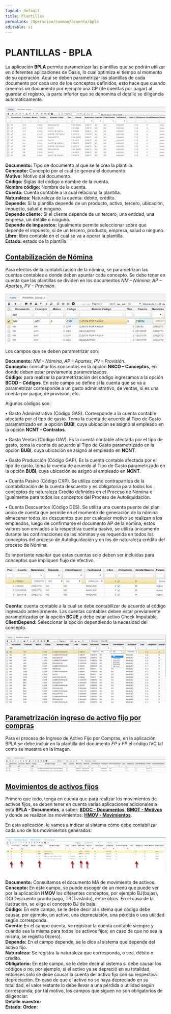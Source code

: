 ```yaml
---
layout: default
title: Plantillas
permalink: /Operacion/common/bcuenta/bpla
editable: si
---
```


# PLANTILLAS - BPLA

La aplicación **BPLA** permite parametrizar las plantillas que se podrán utilizar en diferentes aplicaciones de Oasis, lo cual optimiza el tiempo al momento de su operación. Aquí se deben parametrizar las plantillas de cada documento por cada uno de los conceptos definidos, esto hace que cuando creemos un documento por ejemplo una CP (de cuentas por pagar) al guardar el registro, la parte inferior que se denomina el detalle se diligencia automáticamente.  

![](bpla4.png)

**Documento:** Tipo de documento al que se le crea la plantilla.  
**Concepto:** Concepto por el cual se genera el documento.  
**Motivo:** Motivo del documento.  
**Código:** Siglas del código o nombre de la cuenta.  
**Nombre código:** Nombre de la cuenta.  
**Cuenta:** Cuenta contable a la cual relaciona la plantilla.  
**Naturaleza:** Naturaleza de la cuenta: débito, crédito.  
**Depende:** Si la plantilla depende de un producto, activo, tercero, ubicación, impuesto, salud o ninguno.  
**Depende cliente:** Si el cliente depende de un tercero, una entidad, una empresa, un detalle o ninguno.  
**Depende de impuestos:** Igualmente permite seleccionar sobre que depende el impuesto, si de un tercero, producto, empresa, salud o ninguno.  
**Libro:** libro contable en el cual se va a operar la plantilla.  
**Estado:** estado de la plantilla.  


## [Contabilización de Nómina](http://docs.oasiscom.com/Operacion/common/bcuenta/bpla#contabilización-de-nómina)

Para efectos de la contabilización de la nómina, se parametrizan las cuentas contables a donde deben apuntar cada concepto. Se debe tener en cuenta que las plantillas se dividen en los documentos _NM – Nómina, AP – Aportes, PV – Provisión_.  

![](bpla1.png)


Los campos que se deben parametrizar son:

**Documento:** _NM – Nómina_, _AP – Aportes_, _PV – Provisión_.  
**Concepto:** consultar los conceptos en la opción **NBCO – Conceptos**, en donde deben estar previamente parametrizados.  
**Código:** para realizar la parametrización del código ingresamos a la opción **BCOD – Códigos**. En este campo se define si la cuenta que se va a parametrizar corresponde a un gasto administrativo, de ventas, si es una cuenta por pagar, de provisión, etc.  

Algunos códigos son:

**•**	Gasto Administrativo (Código GAS). Corresponde a la cuenta contable afectada por el tipo de gasto. Toma la cuenta de acuerdo al Tipo de Gasto parametrizado en la opción **BUBI**, cuya ubicación se asignó al empleado en la opción **NCNT - Contratos**.

**•**	Gasto Ventas (Código GAV). Es la cuenta contable afectada por el tipo de gasto, toma la cuenta de acuerdo al Tipo de Gasto parametrizado en la opción **BUBI**, cuya ubicación se asignó al empleado en **NCNT**.

**•**	Gasto Producción (Código GAP). Es la cuenta contable afectada por el tipo de gasto, toma la cuenta de acuerdo al Tipo de Gasto parametrizado en la opción **BUBI**, cuya ubicación se asignó al empleado en **NCNT**.

**•**	Cuenta Pasivo (Código CXP). Se utiliza como contrapartida de la contabilización de la cuenta descuento y es obligatoria para todos los conceptos de naturaleza Crédito definidos en el Proceso de Nómina e igualmente para todos los conceptos del Proceso de Autoliquidación.

**•**	Cuenta Descuentos (Código DES). Se utiliza una cuenta puente del plan único de cuenta que permite en el momento de generación de la nómina almacenar todos los descuentos que por cualquier motivo se realizan a los empleados, luego de confirmarse el documento AP de la nómina, estos valores son enviados a la respectiva cuenta pasivo, se utiliza únicamente durante las confirmaciones de las nóminas y es requerida en todos los conceptos del proceso de Autoliquidación y en los de naturaleza crédito del proceso de Nómina.

Es importante resaltar que estas cuentas solo deben ser incluidas para conceptos que impliquen flujo de efectivo.


![](bpla2.png)


**Cuenta:** cuenta contable a la cual se debe contabilizar de acuerdo al código ingresado anteriormente. Las cuentas contables deben estar previamente parametrizadas en la opción **BCUE** y debe estar activo Check Imputable.  
**ClientDepend:** Seleccionar la opción dependiendo la necesidad del concepto.


![](bpla3.png)


## [Parametrización ingreso de activo fijo por compras](http://docs.oasiscom.com/Operacion/common/bcuenta/bpla#parametrización-ingreso-de-activo-fijo-por-compras)

Para el proceso de Ingreso de Activo Fijo por Compras, en la aplicación BPLA se debe incluir en la plantilla del documento _FP x FP_ el código IVC tal como se muestra en la imagen.  

![](bplaa.png)  

## [**Movimientos de activos fijos**](http://docs.oasiscom.com/Operacion/common/bcuenta/bpla#movimientos-de-activos-fijos)  

Primero que todo, tenga en cuenta que para realizar los movimientos de activos fijos, se deben tener en cuenta varias aplicaciones adicionales a esta **BPLA - Documentos**, a saber:  [**BDOC - Documentos**](http://docs.oasiscom.com/Operacion/common/bsistema/bdoc#movimientos-de-activos-fijos), [**BMOT - Motivos**](http://docs.oasiscom.com/Operacion/common/bsistema/bmot#movimientos-de-activos-fijos) y donde se realizan los movimientos: [**HMOV - Movimientos**](http://docs.oasiscom.com/Operacion/erp/activos/hmovimient/hmov#ingreso-de-activo-fijo-por-HMOV).  

En esta aplicación, le vamos a indicar al sistema cómo debe contabilizar cada uno de los movimientos generados:  

![](bpla5.png)  

**Documento:**  Consultamos el documento MA de movimiento de activos.  
**Concepto:**  En este campo, se puede escoger de un menú que puede ver por la aplicación **HMOV** los diferentes conceptos, por ejemplo BJ(bajas), DC(Descuento pronto pago, TR(Traslado), entre otros.  En el caso de la ilustración, se elige el concepto BJ de baja.    
**Código:** En este campo, se le debe decir al sistema qué código debe causar, por ejemplo, un activo, una depreciación, una pérdida o una utilidad según corresponda.  
**Cuenta:** En el campo cuenta, se registrar la cuenta contable siempre y cuando sea la misma para todos los activos fijos; en caso de que no sea la misma, se registra 0(cero).  
**Depende:**  En el campo depende, se le dice al sistema que depende del activo fijo.  
**Naturaleza:** Se registra la naturaleza que corresponda, o sea, débito o crédito.  
**Obligatorio:**  En este campo, se le debe decir al sistema si debe causar los códigos o no; por ejemplo, si el activo ya se depreció en su totalidad, entonces solo se debe causar la cuenta del activo fijo con su respectiva depreciación.  En caso de que el activo no se haya depreciado en su totalidad, el valor restante lo debe llevar a una pérdida o utilidad según corresponda; por tal motivo, los campos que siguen no son obligatorios de diligenciar:  
**Detalle maestro:**  
**Estado:**
**Orden:**  

  












